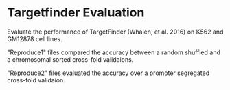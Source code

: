 # Targetfinder Evaluation
Evaluate the performance of TargetFinder (Whalen, et al. 2016) on K562 and GM12878 cell lines. 
  
"Reproduce1" files compared the accuracy between a random shuffled and a chromosomal sorted cross-fold validaions.  
  
"Reproduce2" files evaluated the accuracy over a promoter segregated cross-fold validaion.  
